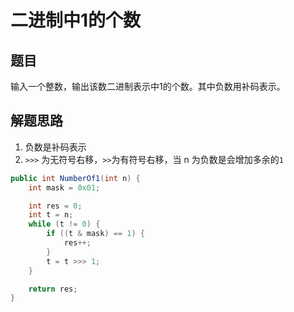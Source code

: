 # 二进制中1的个数

## 题目

[](https://www.nowcoder.com/practice/8ee967e43c2c4ec193b040ea7fbb10b8?tpId=13&tqId=11164&rp=1&ru=%2Fta%2Fcoding-interviews&qru=%2Fta%2Fcoding-interviews%2Fquestion-ranking&tPage=1)

输入一个整数，输出该数二进制表示中1的个数。其中负数用补码表示。

## 解题思路

  1. 负数是补码表示
  2. `>>>` 为无符号右移，`>>`为有符号右移，当 n 为负数是会增加多余的`1`

```java
public int NumberOf1(int n) {
    int mask = 0x01;

    int res = 0;
    int t = n;
    while (t != 0) {
        if ((t & mask) == 1) {
            res++;
        }
        t = t >>> 1;
    }

    return res;
}
```
